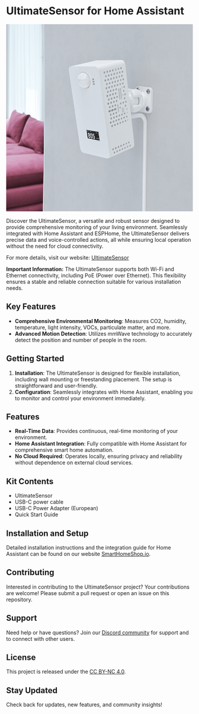 # UltimateSensor for Home Assistant

![UltimateSensor](images/ultimatesensor-inaction-shop.png)

Discover the UltimateSensor, a versatile and robust sensor designed to provide comprehensive monitoring of your living environment. Seamlessly integrated with Home Assistant and ESPHome, the UltimateSensor delivers precise data and voice-controlled actions, all while ensuring local operation without the need for cloud connectivity.

For more details, visit our website: [UltimateSensor](https://ultimatesensor.nl/en)

**Important Information:** The UltimateSensor supports both Wi-Fi and Ethernet connectivity, including PoE (Power over Ethernet). This flexibility ensures a stable and reliable connection suitable for various installation needs.

## Key Features

- **Comprehensive Environmental Monitoring**: Measures CO2, humidity, temperature, light intensity, VOCs, particulate matter, and more.
- **Advanced Motion Detection**: Utilizes mmWave technology to accurately detect the position and number of people in the room.

## Getting Started

1. **Installation**: The UltimateSensor is designed for flexible installation, including wall mounting or freestanding placement. The setup is straightforward and user-friendly.
2. **Configuration**: Seamlessly integrates with Home Assistant, enabling you to monitor and control your environment immediately.

## Features

- **Real-Time Data**: Provides continuous, real-time monitoring of your environment.
- **Home Assistant Integration**: Fully compatible with Home Assistant for comprehensive smart home automation.
- **No Cloud Required**: Operates locally, ensuring privacy and reliability without dependence on external cloud services.

## Kit Contents

- UltimateSensor
- USB-C power cable
- USB-C Power Adapter (European)
- Quick Start Guide

## Installation and Setup

Detailed installation instructions and the integration guide for Home Assistant can be found on our website [SmartHomeShop.io](https://smarthomeshop.io/en).

## Contributing

Interested in contributing to the UltimateSensor project? Your contributions are welcome! Please submit a pull request or open an issue on this repository.

## Support

Need help or have questions? Join our [Discord community](https://smarthomeshop.io/discord) for support and to connect with other users.

## License

This project is released under the [CC BY-NC 4.0](license).

## Stay Updated

Check back for updates, new features, and community insights!